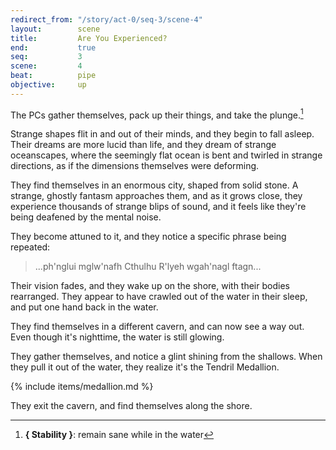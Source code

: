 ```yaml
---
redirect_from: "/story/act-0/seq-3/scene-4"
layout:        scene
title:         Are You Experienced?
end:           true
seq:           3
scene:         4
beat:          pipe
objective:     up
---
```



The PCs gather themselves, pack up their things, and take the plunge.[^0]

Strange shapes flit in and out of their minds, and they begin to fall asleep.
Their dreams are more lucid than life, and they dream of strange oceanscapes,
where the seemingly flat ocean is bent and twirled in strange directions,
as if the dimensions themselves were deforming.

They find themselves in an enormous city, shaped from solid stone.
A strange, ghostly fantasm approaches them, and as it grows close,
they experience thousands of strange blips of sound,
and it feels like they're being deafened by the mental noise.

They become attuned to it, and they notice a specific phrase being repeated:

> ...ph'nglui mglw'nafh Cthulhu R'lyeh wgah'nagl ftagn...

Their vision fades, and they wake up on the shore, with their bodies rearranged.
They appear to have crawled out of the water in their sleep,
and put one hand back in the water.

They find themselves in a different cavern, and can now see a way out.
Even though it's nighttime, the water is still glowing.

They gather themselves, and notice a glint shining from the shallows.
When they pull it out of the water, they realize it's the Tendril Medallion.

{% include items/medallion.md %}

They exit the cavern, and find themselves along the shore.

[^0]: **{ Stability }**: remain sane while in the water









